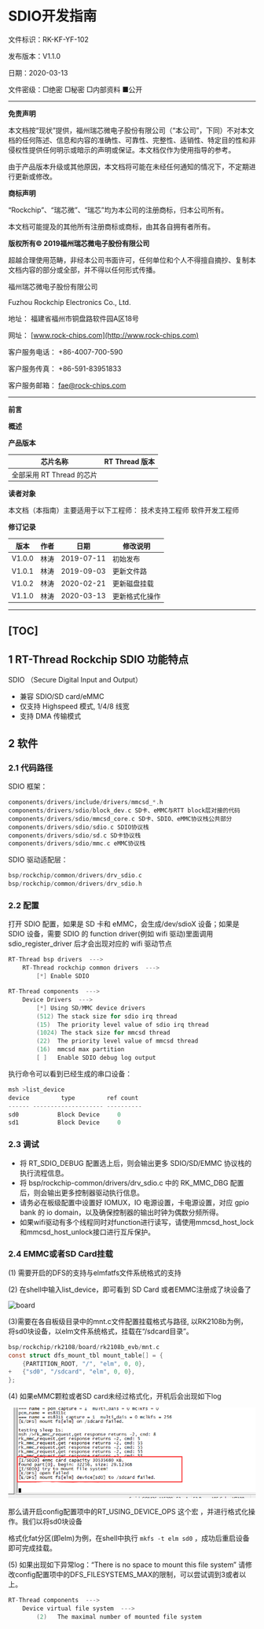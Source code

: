 # **SDIO**开发指南

文件标识：RK-KF-YF-102

发布版本：V1.1.0

日期：2020-03-13

文件密级：□绝密   □秘密   □内部资料   ■公开

---

**免责声明**

本文档按“现状”提供，福州瑞芯微电子股份有限公司（“本公司”，下同）不对本文档的任何陈述、信息和内容的准确性、可靠性、完整性、适销性、特定目的性和非侵权性提供任何明示或暗示的声明或保证。本文档仅作为使用指导的参考。

由于产品版本升级或其他原因，本文档将可能在未经任何通知的情况下，不定期进行更新或修改。

**商标声明**

“Rockchip”、“瑞芯微”、“瑞芯”均为本公司的注册商标，归本公司所有。

本文档可能提及的其他所有注册商标或商标，由其各自拥有者所有。

**版权所有© 2019福州瑞芯微电子股份有限公司**

超越合理使用范畴，非经本公司书面许可，任何单位和个人不得擅自摘抄、复制本文档内容的部分或全部，并不得以任何形式传播。

福州瑞芯微电子股份有限公司

Fuzhou Rockchip Electronics Co., Ltd.

地址：     福建省福州市铜盘路软件园A区18号

网址：     [www.rock-chips.com](http://www.rock-chips.com)

客户服务电话： +86-4007-700-590

客户服务传真： +86-591-83951833

客户服务邮箱： [fae@rock-chips.com](mailto:fae@rock-chips.com)

---

**前言**

**概述**

**产品版本**

| **芯片名称**              | **RT Thread 版本** |
| ------------------------- | :----------------- |
| 全部采用 RT Thread 的芯片 |                    |

**读者对象**

本文档（本指南）主要适用于以下工程师：
技术支持工程师
软件开发工程师

**修订记录**

| **版本** | **作者** | **日期**   | **修改说明**   |
| -------- | -------- | ---------- | -------------- |
| V1.0.0   | 林涛     | 2019-07-11 | 初始发布       |
| V1.0.1   | 林涛     | 2019-09-03 | 更新文件路     |
| V1.0.2   | 林涛     | 2020-02-21 | 更新磁盘挂载   |
| V1.1.0   | 林涛     | 2020-03-13 | 更新格式化操作 |

---
[TOC]
---

## 1 RT-Thread Rockchip SDIO 功能特点

SDIO （Secure Digital Input and Output）

* 兼容 SDIO/SD card/eMMC
* 仅支持 Highspeed 模式, 1/4/8 线宽
* 支持 DMA 传输模式

## 2 软件

### 2.1 代码路径

SDIO 框架：

```c
components/drivers/include/drivers/mmcsd_*.h
components/drivers/sdio/block_dev.c SD卡、eMMC与RTT block层对接的代码
components/drivers/sdio/mmcsd_core.c SD卡、SDIO、eMMC协议栈公共部分
components/drivers/sdio/sdio.c SDIO协议栈
components/drivers/sdio/sd.c SD卡协议栈
components/drivers/sdio/mmc.c eMMC协议栈

```

SDIO 驱动适配层：

```c
bsp/rockchip/common/drivers/drv_sdio.c
bsp/rockchip/common/drivers/drv_sdio.h
```

### 2.2 配置

打开 SDIO 配置，如果是 SD 卡和 eMMC，会生成/dev/sdioX 设备；如果是 SDIO 设备，需要 SDIO 的
function driver(例如 wifi 驱动)里面调用 sdio_register_driver 后才会出现对应的 wifi 驱动节点

```c
RT-Thread bsp drivers  --->
    RT-Thread rockchip common drivers  --->
        [*] Enable SDIO

```

```c
RT-Thread components  --->
    Device Drivers  --->
        [*] Using SD/MMC device drivers
        (512) The stack size for sdio irq thread
        (15)  The priority level value of sdio irq thread
        (1024) The stack size for mmcsd thread
        (22)  The priority level value of mmcsd thread
        (16)  mmcsd max partition
        [ ]   Enable SDIO debug log output
```

执行命令可以看到已经生成的串口设备：

```c
msh >list_device
device         type         ref count
------ -------------------- ----------
sd0           Block Device     0
sd1           Block Device     0

```

### 2.3 调试

* 将 RT_SDIO_DEBUG 配置选上后，则会输出更多 SDIO/SD/EMMC 协议栈的执行流程信息。
* 将 bsp/rockchip-common/drivers/drv_sdio.c 中的 RK_MMC_DBG 配置后，则会输出更多控制器驱动执行信息。
* 请务必在板级配置中设置好 IOMUX，IO 电源设置，卡电源设置，对应 gpio bank 的 io domain，以及确保控制器的输出时钟为偶数分频所得。
* 如果wifi驱动有多个线程同时对function进行读写，请使用mmcsd_host_lock和mmcsd_host_unlock接口进行互斥保护。

### 2.4 EMMC或者SD Card挂载

(1) 需要开启的DFS的支持与elmfatfs文件系统格式的支持

(2) 在shell中输入list_device，即可看到 SD Card 或者EMMC注册成了块设备了

 ![board](https://www.rt-thread.org/document/site/tutorial/temperature-system/figures/sd0.png)

(3)需要在各自板级目录中的mnt.c文件配置挂载格式与路径, 以RK2108b为例，
将sd0块设备，以elm文件系统格式，挂载在“/sdcard目录”。

```c
bsp/rockchip/rk2108/board/rk2108b_evb/mnt.c
const struct dfs_mount_tbl mount_table[] = {
	{PARTITION_ROOT, "/", "elm", 0, 0},
+	{"sd0", "/sdcard", "elm", 0, 0},
};
```

(4) 如果eMMC颗粒或者SD card未经过格式化，开机后会出现如下log

 ![device_ops](./Rockchip_Developer_Guide_RT-Thread_SDIO_CN/device_ops.png)

那么请开启config配置项中的RT_USING_DEVICE_OPS 这个宏 ，并进行格式化操作。我们以将sd0块设备

格式化fat分区(即elm)为例，在shell中执行 `mkfs -t elm sd0` ，成功后重启设备即可完成挂载。

(5) 如果出现如下异常log：“There is no space to mount this file system”
请修改config配置项中的DFS_FILESYSTEMS_MAX的限制，可以尝试调到3或者以上。

```c
RT-Thread components  --->
    Device virtual file system  --->
        (2)   The maximal number of mounted file system
```
